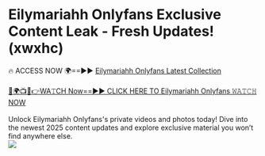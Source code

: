 # Eilymariahh Onlyfans Exclusive Content Leak - Fresh Updates! (xwxhc)

🔥 ACCESS NOW 🌍==►► <a href="https://tinyurl.com/kvy9nzfs" rel="nofollow">Eilymariahh Onlyfans Latest Collection</a>
<br><br>
[🔴🌍📺📱👉WA𝚃CH Now==►► CLICK HERE TO Eilymariahh Onlyfans 𝚆𝙰𝚃𝙲𝙷 NOW](https://tinyurl.com/kvy9nzfs)
<br><br>
Unlock Eilymariahh Onlyfans's private videos and photos today! Dive into the newest 2025 content updates and explore exclusive material you won’t find anywhere else.
<br>
<a href="https://tinyurl.com/kvy9nzfs" rel="nofollow" data-target="animated-image.originalLink"><img src="https://camo.githubusercontent.com/8a4f000d20f83aca3bf7ec5f350d767afa0574a8a352519fd8cfa583a6f93a33/68747470733a2f2f692e696d6775722e636f6d2f644a486b345a712e676966" data-canonical-src="https://i.imgur.com/dJHk4Zq.gif" style="max-width: 100%; display: inline-block;" data-target="animated-image.originalImage"></a>
<br>
